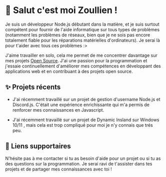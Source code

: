 # 👋 Salut c'est moi Zoullien !

Je suis un développeur Node.js débutant dans la matière, et je suis surtout compétent pour fournir de l'aide informatique sur tous types de problèmes (notamment les problèmes de réseaux, bien que je ne sois pas encore totalement fiable pour les réparations matérielles d'ordinateurs). Je serai là pour t'aider avec tous ces problèmes :>

J'aime travailler en solo, cela me permet de me concentrer davantage sur mes projets [Open Source](https://opensource.com/resources/what-open-source "OpenSource"). J'ai une passion pour la programmation et j'essaie continuellement d'améliorer mes compétences en développant des applications web et en contribuant à des projets open source.

## ✨ Projets récents
- J'ai récemment travaillé sur un projet de gestion d'username Node.js et Discord.js. C'était une expérience enrichissante qui m'a permis de renforcer mes connaissances en Javascript.

- J'ai récemment travaillé sur un projet de Dynamic Insland sur Windows 10/11 , mais cela est trop compliqué pour moi je n'y connais que trés peu.


## 📌 Liens supportaires 



N'hésite pas à me contacter si tu as besoin d'aide pour un projet ou si tu as des questions sur la programmation. Je serai ravi de t'assister dans tes projets et de partager mes connaissances avec toi !

